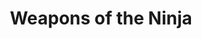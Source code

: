 <!--HTML5 introduced several new elements that give developers more options while also incorporating accessibility features. These tags include main, header, footer, nav, article, and section, among others.

By default, a browser renders these elements similar to the humble div. However, using them where appropriate gives additional meaning to your markup. The tag name alone can indicate the type of information it contains, which adds semantic meaning to that content. Assistive technologies can access this information to provide better page summary or navigation options to their users.

The main element is used to wrap (you guessed it) the main content, and there should be only one per page. It's meant to surround the information related to your page's central topic. It's not meant to include items that repeat across pages, like navigation links or banners.

The main tag also has an embedded landmark feature that assistive technology can use to navigate to the main content quickly. If you've ever seen a "Jump to Main Content" link at the top of a page, using the main tag automatically gives assistive devices that functionality.

Camper Cat has some big ideas for his ninja weapons page. Help him set up his markup by adding opening and closing main tags between the header and footer (covered in other challenges). Keep the main tags empty for now.-->
<header>
  <h1>Weapons of the Ninja</h1>
</header>

  <main>

  </main>

<footer></footer>
